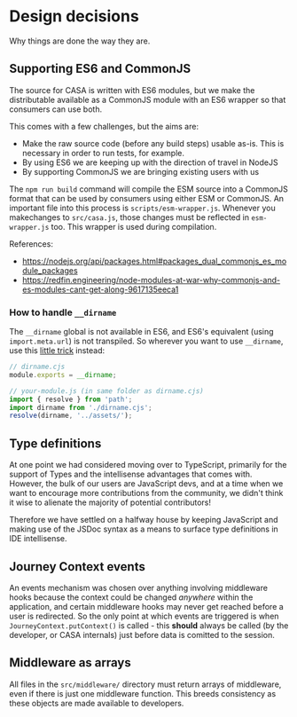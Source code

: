 # Design decisions

Why things are done the way they are.


## Supporting ES6 and CommonJS

The source for CASA is written with ES6 modules, but we make the distributable available as a CommonJS module with an ES6 wrapper so that consumers can use both.

This comes with a few challenges, but the aims are:

* Make the raw source code (before any build steps) usable as-is. This is necessary in order to run tests, for example.
* By using ES6 we are keeping up with the direction of travel in NodeJS
* By supporting CommonJS we are bringing existing users with us

The `npm run build` command will compile the ESM source into a CommonJS format that can be used by consumers using either ESM or CommonJS. An important file into this process is `scripts/esm-wrapper.js`. Whenever you makechanges to `src/casa.js`, those changes must be reflected in `esm-wrapper.js` too. This wrapper is used during compilation.

References:

- https://nodejs.org/api/packages.html#packages_dual_commonjs_es_module_packages
- https://redfin.engineering/node-modules-at-war-why-commonjs-and-es-modules-cant-get-along-9617135eeca1


### How to handle `__dirname`

The `__dirname` global is not available in ES6, and ES6's equivalent (using `import.meta.url`) is not transpiled. So wherever you want to use `__dirname`, use this [little trick](https://medium.com/@almtechhub/es-modules-and-import-meta-dirname-babel-trick-39aad026682) instead:

```javascript
// dirname.cjs
module.exports = __dirname;

// your-module.js (in same folder as dirname.cjs)
import { resolve } from 'path';
import dirname from './dirname.cjs';
resolve(dirname, '../assets/');
```


## Type definitions

At one point we had considered moving over to TypeScript, primarily for the support of Types and the intellisense advantages that comes with. However, the bulk of our users are JavaScript devs, and at a time when we want to encourage more contributions from the community, we didn't think it wise to alienate the majority of potential contributors!

Therefore we have settled on a halfway house by keeping JavaScript and making use of the JSDoc syntax as a means to surface type definitions in IDE intellisense.


## Journey Context events

An events mechanism was chosen over anything involving middleware hooks because the context could be changed _anywhere_ within the application, and certain middleware hooks may never get reached before a user is redirected. So the only point at which events are triggered is when `JourneyContext.putContext()` is called - this **should** always be called (by the developer, or CASA internals) just before data is comitted to the session.


## Middleware as arrays

All files in the `src/middleware/` directory must return arrays of middleware, even if there is just one middleware function. This breeds consistency as these objects are made available to developers.
